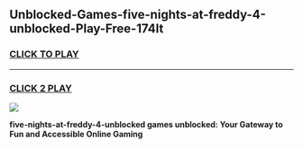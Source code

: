 
## Unblocked-Games-five-nights-at-freddy-4-unblocked-Play-Free-174lt
<h3>
<a href="https://premium76.site?title=five-nights-at-freddy-4-unblocked&ref=23A">CLICK TO PLAY</a></h3>
<hr>

<h3>
<a href="https://premium76.site?title=five-nights-at-freddy-4-unblocked&ref=23A">CLICK 2 PLAY</a>
  
</h3>

<a href="https://premium76.site?title=five-nights-at-freddy-4-unblocked&ref=23A"><img src="https://clearcache.store/games.png"></a>


**five-nights-at-freddy-4-unblocked games unblocked: Your Gateway to Fun and Accessible Online Gaming**
